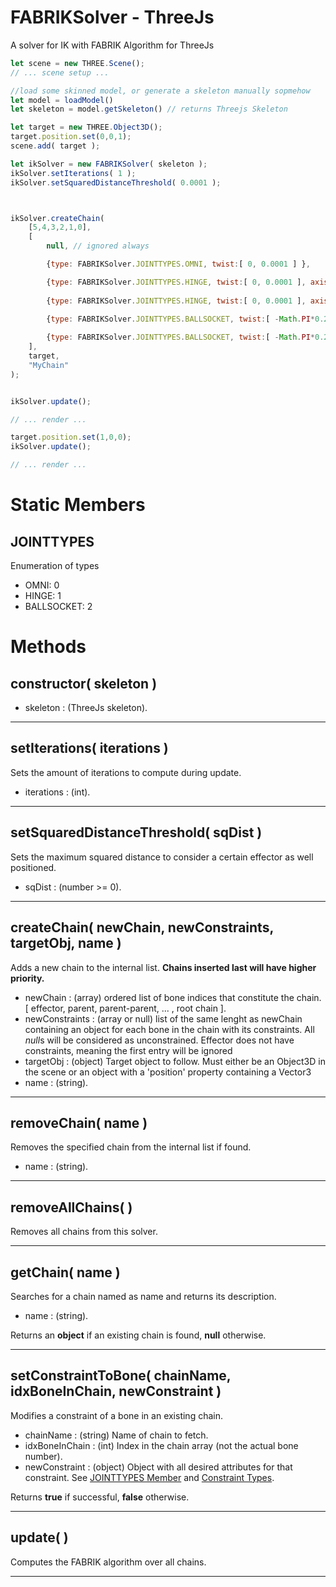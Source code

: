 # FABRIKSolver - ThreeJs
A solver for IK with FABRIK Algorithm for ThreeJs

```javascript
let scene = new THREE.Scene();
// ... scene setup ...

//load some skinned model, or generate a skeleton manually sopmehow
let model = loadModel()
let skeleton = model.getSkeleton() // returns Threejs Skeleton

let target = new THREE.Object3D();
target.position.set(0,0,1);
scene.add( target );

let ikSolver = new FABRIKSolver( skeleton );
ikSolver.setIterations( 1 );
ikSolver.setSquaredDistanceThreshold( 0.0001 );



ikSolver.createChain(
    [5,4,3,2,1,0],
    [ 
        null, // ignored always

        {type: FABRIKSolver.JOINTTYPES.OMNI, twist:[ 0, 0.0001 ] },   

        {type: FABRIKSolver.JOINTTYPES.HINGE, twist:[ 0, 0.0001 ], axis:[1,0,0], min: 0, max: Math.PI * 0.5 },   
        
        {type: FABRIKSolver.JOINTTYPES.HINGE, twist:[ 0, 0.0001 ], axis:[1,0,0] }, // unconstrained angle of hinge   
        
        {type: FABRIKSolver.JOINTTYPES.BALLSOCKET, twist:[ -Math.PI*0.25, Math.PI*0.25 ], polar:[0, Math.PI*0.5], azimuth:[-Math.PI * 0.6, Math.PI*0.4]},

        {type: FABRIKSolver.JOINTTYPES.BALLSOCKET, twist:[ -Math.PI*0.25, Math.PI*0.25 ], polar:[0, Math.PI*0.5]} // unconstrained azimuth
    ],
    target,
    "MyChain"
);


ikSolver.update();

// ... render ...

target.position.set(1,0,0);
ikSolver.update();

// ... render ...

```

# Static Members

## JOINTTYPES
Enumeration of types
- OMNI: 0
- HINGE: 1
- BALLSOCKET: 2


# Methods

## constructor( skeleton )

- skeleton : (ThreeJs skeleton).

---
## setIterations( iterations )

Sets the amount of iterations to compute during update.

- iterations : (int).

---
## setSquaredDistanceThreshold( sqDist )

Sets the maximum squared distance to consider a certain effector as well positioned.

- sqDist : (number >= 0).

---
## createChain( newChain, newConstraints, targetObj, name )

Adds a new chain to the internal list. **Chains inserted last will have higher priority.**

- newChain : (array) ordered list of bone indices that constitute the chain. [ effector, parent, parent-parent, ... , root chain ]. 
- newConstraints : (array or null) list of the same lenght as newChain containing an object for each bone in the chain with its constraints. All *null*s will be considered as unconstrained. Effector does not have constraints, meaning the first entry will be ignored
- targetObj : (object) Target object to follow. Must either be an Object3D in the scene or an object with a 'position' property containing a Vector3
- name : (string).

---
## removeChain( name )

Removes the specified chain from the internal list if found.

- name : (string).

---
## removeAllChains( )

Removes all chains from this solver.

---
## getChain( name )

Searches for a chain named as name and returns its description.

- name : (string).

Returns an **object** if an existing chain is found, **null** otherwise.

---
## setConstraintToBone( chainName, idxBoneInChain, newConstraint )

Modifies a constraint of a bone in an existing chain.

- chainName : (string) Name of chain to fetch.
- idxBoneInChain : (int) Index in the chain array (not the actual bone number).
- newConstraint : (object) Object with all desired attributes for that constraint. See [JOINTTYPES Member](#jointtypes) and [Constraint Types](./Constraing%20Types.md).

Returns **true** if successful, **false** otherwise.

---
## update( )

Computes the FABRIK algorithm over all chains.

---


